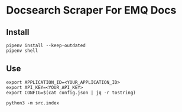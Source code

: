 # Docsearch Scraper For EMQ Docs

## Install
```shell
pipenv install --keep-outdated
pipenv shell
```

## Use
```shell
export APPLICATION_ID=<YOUR_APPLICATION_ID>
export API_KEY=<YOUR_API_KEY>
export CONFIG=$(cat config.json | jq -r tostring)

python3 -m src.index
```
